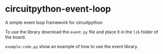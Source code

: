 # circuitpython-event-loop
A simple event loop framework for circuitpython

To use the library download the `event.py` file and place it in the `lib` folder of the board.

`example-code.py` show an example of how to use the event library.
